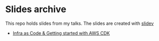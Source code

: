 # Slides archive

This repo holds slides from my talks. The slides are created with [slidev](https://sli.dev/)

* [Infra as Code & Getting started with AWS CDK](/infra-as-code)
